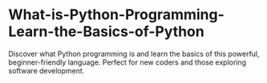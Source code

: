 # What-is-Python-Programming-Learn-the-Basics-of-Python
Discover what Python programming is and learn the basics of this powerful, beginner-friendly language. Perfect for new coders and those exploring software development.

